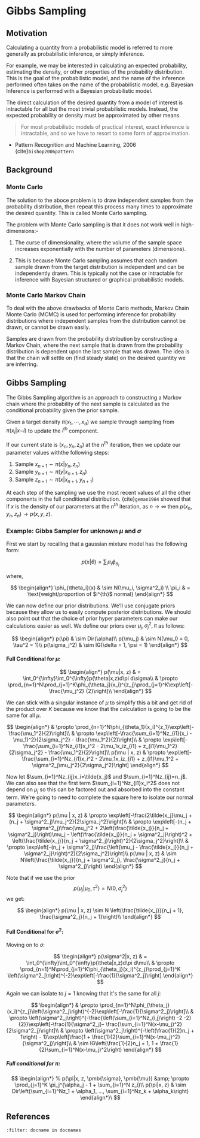 # Gibbs Sampling

## Motivation

Calculating a quantity from a probabilistic model is referred to more generally as probabilistic inference, or simply inference.

For example, we may be interested in calculating an expected probability, estimating the density, or other properties of the probability distribution. This is the goal of the probabilistic model, and the name of the inference performed often takes on the name of the probabilistic model, e.g. Bayesian Inference is performed with a Bayesian probabilistic model.

The direct calculation of the desired quantity from a model of interest is intractable for all but the most trivial probabilistic models. Instead, the expected probability or density must be approximated by other means.

> For most probabilistic models of practical interest, exact inference is intractable, and so we have to resort to some form of approximation.

- Pattern Recognition and Machine Learning, 2006 {cite}`bishop2006pattern`

## Background

### Monte Carlo

The solution to the aboce problem is to draw independent samples from the probability distribution, then repeat this process many times to approximate the desired quantity. This is called Monte Carlo sampling.

The problem with Monte Carlo sampling is that it does not work well in high-dimensions:-

1) The curse of dimensionality, where the volume of the sample space increases exponentially with the number of parameters (dimensions).

2) This is because Monte Carlo sampling assumes that each random sample drawn from the target distribution is independent and can be independently drawn. This is typically not the case or intractable for inference with Bayesian structured or graphical probabilistic models.

### Monte Carlo Markov Chain

To deal with the above drawbacks of Monte Carlo methods, Markov Chain Monte Carlo (MCMC) is used for performing inference for probability distributions where independent samples from the distribution cannot be drawn, or cannot be drawn easily.

Samples are drawn from the probability distribution by constructing a Markov Chain, where the next sample that is drawn from the probability distribution is dependent upon the last sample that was drawn. The idea is that the chain will settle on (find steady state) on the desired quantity we are inferring.

## Gibbs Sampling

The Gibbs Sampling algorithm is an approach to constructing a Markov chain where the probability of the next sample is calculated as the conditional probability given the prior sample.

Given a target density $\pi(x_1, \cdots, x_d)$ we sample through sampling from $\pi(x_i | x{-i})$ to update the $i^{th}$ component.

If our current state is $(x_n, y_n, z_n)$ at the $n^{th}$ iteration, then we update our parameter values withthe following steps:

1) Sample $x_{n+1} \sim \pi(x | y_n, z_n)$
2) Sample $y_{n+1} \sim \pi(y | x_{n+1}, z_n)$ 
3) Sample $z_{n+1} \sim \pi(x | x_{n+1}, y_{n+1})$ 
 
At each step of the sampling we use the most recent values of all the other components in the full conditional distribution. {cite}`geman1984` showed that if  $x$  is the density of our parameters at the $n^{th}$ iteration, as $n \rightarrow \infty$ then $p(x_n, y_n, z_n) \rightarrow p(x,y,z)$.

### Example: Gibbs Sampler for unknown $\mu$ and $\sigma$

First we start by recalling that a gaussian mixture model has the following form:

$$
p(x|\theta) = \sum_i \pi_i \phi_{\theta_i}
$$

where, 

$$
\begin{align*}
\phi_{\theta_i}(x) & \sim N(\mu_i, \sigma^2_i) \\
\pi_i & = \text{weight/proportion of $i^{th}$ normal}
\end{align*}
$$

We can now define our prior distributions. We’ll use conjugate priors because they allow us to easily compute posterior distributions. We should also point out that the choice of prior hyper parameters can make our calculations easier as well. We define our priors over $\mu_j,\sigma^2_j,\pi$ as follows:

$$
\begin{align*}
p(\pi) & \sim Dir(\alpha)\\
p(\mu_j) & \sim N(\mu_0 = 0, \tau^2 = 1)\\
p(\sigma_j^2) & \sim IG(\delta = 1, \psi = 1)
\end{align*}
$$

#### Full Conditional for $\mu$:

$$
\begin{align*}
p(\mu|x, z) & = \int_0^{\infty}\int_0^{\infty}p(\theta|x,z)d\pi d\sigma\\
& \propto \prod_{n=1}^N\prod_{j=1}^K\phi_{\theta_j}(x_i)^{z_j}\prod_{j=1}^K\exp\left[-\frac{\mu_j^2}
{2}\right]\\
\end{align*}
$$

We can stick with a singular instance of $\mu$ to simplify this a bit and get rid of the product over $K$ because we know that the calculation is going to be the same for all $\mu$.

$$
\begin{align*}
& \propto \prod_{n=1}^N\phi_{\theta_1}(x_i)^{z_1}\exp\left[-\frac{\mu_1^2}{2}\right]\\
& \propto \exp\left[-\frac{\sum_{i=1}^Nz_{i1}(x_i - \mu_1)^2}{2\sigma_j^2} - \frac{\mu_1^2}{2}\right]\\
& \propto \exp\left[-\frac{\sum_{i=1}^Nz_{i1}x_i^2 - 2\mu_1x_iz_{i1} + z_{i1}\mu_1^2}{2\sigma_j^2} - \frac{\mu_1^2}{2}\right]\\
p(\mu | x, z) & \propto \exp\left[-\frac{\sum_{i=1}^Nz_{i1}x_i^2 - 2\mu_1x_iz_{i1} + z_{i1}\mu_1^2 + \sigma^2_j\mu_j^2}{2\sigma_j^2}\right]
\end{align*}
$$

Now let $\sum_{i=1}^Nz_{ij}x_i=\tilde{x_j}$ and $\sum_{i=1}^Nz_{ij}=n_j$. We can also see that the first 
term $\sum_{i=1}^Nz_{i1}x_i^2$ does not depend on $\mu_j$ so this can be factored out and absorbed into the constant term. We're going to need to complete the square here to isolate our normal parameters.

$$
\begin{align*}
p(\mu | x, z) & \propto \exp\left[-\frac{2\tilde{x_j}\mu_j + (n_j + \sigma^2_j)\mu_j^2}{2\sigma_j^2}\right]\\
& \propto \exp\left[-(n_j + \sigma^2_j)\frac{\mu_j^2 + 2\left(\frac{\tilde{x_j}}{n_j + \sigma^2_j}\right)\mu_j - \left(\frac{\tilde{x_j}}{n_j + \sigma^2_j}\right)^2 + \left(\frac{\tilde{x_j}}{n_j + \sigma^2_j}\right)^2}{2\sigma_j^2}\right]\\
& \propto \exp\left[-(n_j + \sigma^2_j)\frac{\left(\mu_j - \frac{\tilde{x_j}}{n_j + \sigma^2_j}\right)^2}{2\sigma_j^2}\right]\\
p(\mu | x, z) & \sim N\left(\frac{\tilde{x_j}}{n_j + \sigma^2_j}, \frac{\sigma^2_j}{n_j + \sigma^2_j}\right)
\end{align*}
$$

Note that if we use the prior 
$$p(\mu_j|\mu_0,\tau^2) = N(0, \sigma^2_j)$$ we get:

$$
\begin{align*}
p(\mu | x, z) \sim N \left(\frac{\tilde{x_j}}{n_j + 1}, \frac{\sigma^2_j}{n_j + 1}\right)\\
\end{align*}
$$

#### Full Conditional for $\sigma^2$:

Moving on to $\sigma$:

$$
\begin{align*}
p(\sigma^2|x, z) & = \int_0^{\infty}\int_0^{\infty}p(\theta|x,z)d\pi d\mu\\
& \propto \prod_{n=1}^N\prod_{j=1}^K\phi_{\theta_j}(x_i)^{z_j}\prod_{j=1}^K \left(\sigma^2_j\right)^{-2}\exp\left[-\frac{1}{\sigma^2_j}\right]
\end{align*}
$$

Again we can isolate to $j=1$ knowing that it's the same for all $j$:

$$
\begin{align*}
& \propto \prod_{n=1}^N\phi_{\theta_j}(x_i)^{z_j}\left(\sigma^2_j\right)^{-2}\exp\left[-\frac{1}{\sigma^2_j}\right]\\
& \propto \left(\sigma^2_j\right)^{-\frac{\left(\sum_{i=1}^Nz_{i,j}\right) -2 -2}{2}}\exp\left[-\frac{1}{\sigma^2_j}- \frac{\sum_{i=1}^N(x-\mu_j)^2}{2\sigma^2_j}\right]\\
& \propto \left(\sigma^2_j\right)^{-\left(\frac{1}{2}n_j + 1\right) - 1}\exp\left[\frac{1 + \frac{1}{2}\sum_{i=1}^N(x-\mu_j)^2}{\sigma^2_j}\right]\\
& \sim IG\left(\frac{1}{2}n_j + 1, 1 + \frac{1}{2}\sum_{i=1}^N(x-\mu_j)^2\right)
\end{align*}
$$

##### Full conditional for $\pi$:

<!-- $$
\begin{align*}
p(\pmb{\pi}) &amp; \sim Dir(\pmb{\alpha})\\
p(\mu_j) &amp; \sim N(\mu_0 = 0, \tau^2 = 1)\\
p(\sigma_j^2) &amp; \sim IG(\delta = 1, \psi = 1)
\end{align*}
$$ -->


$$
\begin{align*}
% p(\pi|x, z, \pmb{\sigma}, \pmb{\mu}) &amp; \propto \prod_{j=1}^K \pi_j^{\alpha_j - 1 + \sum_{i=1}^N z_i}\\
p(\pi|x, z) & \sim Dir\left(\sum_{i=1}^Nz_1 + \alpha_1, ..., \sum_{i=1}^Nz_k + \alpha_k\right) 
\end{align*}\
$$

## References

```{bibliography}
:filter: docname in docnames
```